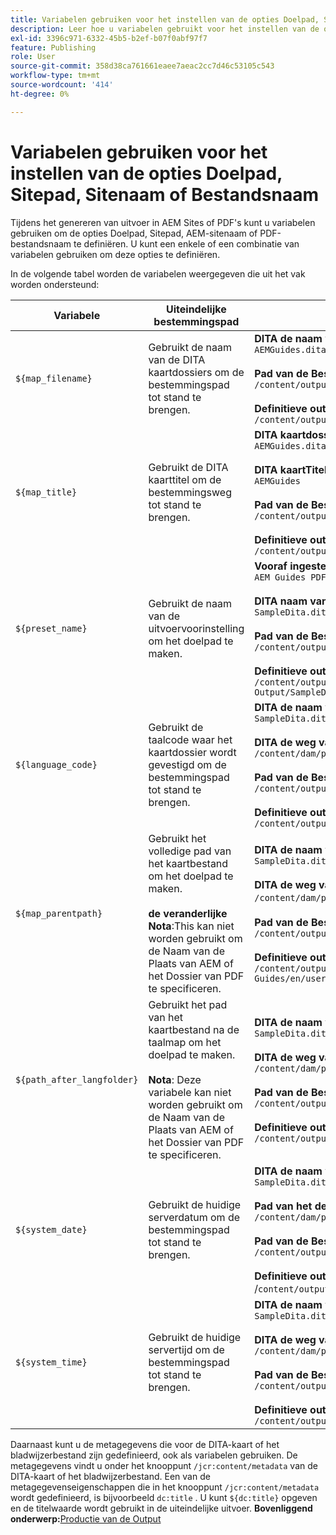 ```yaml
---
title: Variabelen gebruiken voor het instellen van de opties Doelpad, Sitepad, Sitenaam of Bestandsnaam
description: Leer hoe u variabelen gebruikt voor het instellen van de opties Pad bestemming, Sitenaam of Bestandsnaam. In AEM Guides ondersteunde variabelen voor 'out-of-the-box'.
exl-id: 3396c971-6332-45b5-b2ef-b07f0abf97f7
feature: Publishing
role: User
source-git-commit: 358d38ca761661eaee7aeac2cc7d46c53105c543
workflow-type: tm+mt
source-wordcount: '414'
ht-degree: 0%

---
```


# Variabelen gebruiken voor het instellen van de opties Doelpad, Sitepad, Sitenaam of Bestandsnaam


Tijdens het genereren van uitvoer in AEM Sites of PDF&#39;s kunt u variabelen gebruiken om de opties Doelpad, Sitepad, AEM-sitenaam of PDF-bestandsnaam te definiëren. U kunt een enkele of een combinatie van variabelen gebruiken om deze opties te definiëren.

In de volgende tabel worden de variabelen weergegeven die uit het vak worden ondersteund:

| Variabele | Uiteindelijke bestemmingspad | Voorbeeld |
| --- | --- | --- |
| `${map_filename}` | Gebruikt de naam van de DITA kaartdossiers om de bestemmingspad tot stand te brengen. | **DITA de naam van het kaartdossier**:<br>`AEMGuides.ditamap`<br><br>**Pad van de Bestemming** gevormd als:<br>`/content/output/sites/${map_filename}`<br><br>**Definitieve outputplaats**:<br>`/content/output/sites/aemGuides/AEMGuides.html` |
| `${map_title}` | Gebruikt de DITA kaarttitel om de bestemmingsweg tot stand te brengen. | **DITA kaartdossier - naam**:<br>`AEMGuides.ditamap`<br><br>**DITA kaartTitel**:<br>`AEMGuides`<br><br>**Pad van de Bestemming** gevormd als:<br>`/content/output/sites/${map_title}`<br><br>**Definitieve outputplaats**:<br>`/content/output/sites/AEMGuides/AEMGuides.html` |
| `${preset_name}` | Gebruikt de naam van de uitvoervoorinstelling om het doelpad te maken. | **Vooraf ingestelde Output Naam**:<br>`AEM Guides PDF Output`<br><br>**DITA naam van het kaartdossier**:<br>`SampleDita.ditamap`<br><br>**Pad van de Bestemming** gevormd als:<br>`/content/output/sites/${preset_name}`<br><br>**Definitieve outputplaats**:<br>`/content/output/sites/AEM Guides PDF Output/SampleDita.html` |
| `${language_code}` | Gebruikt de taalcode waar het kaartdossier wordt gevestigd om de bestemmingspad tot stand te brengen. | **DITA de naam van het kaartdossier**:<br>`SampleDita.ditamap`<br><br>**DITA de weg van het kaartdossier**:<br>`/content/dam/projects/AEM-Guides/en/user-guide/`<br><br>**Pad van de Bestemming** gevormd als:<br>`/content/output/sites/${language_code}`<br><br>**Definitieve outputplaats**:<br>`/content/output/sites/en/SampleDita.html` |
| `${map_parentpath}` | Gebruikt het volledige pad van het kaartbestand om het doelpad te maken.<br><br>**de veranderlijke Nota**:This kan niet worden gebruikt om de Naam van de Plaats van AEM of het Dossier van PDF te specificeren. | **DITA de naam van het kaartdossier**:<br>`SampleDita.ditamap`<br><br>**DITA de weg van het kaartdossier**:<br>`/content/dam/projects/AEM-Guides/en/user-guide`/<br><br>**Pad van de Bestemming** gevormd als:<br>`/content/output/sites/${map_parentpath}`<br><br>**Definitieve outputplaats**:<br>`/content/output/sites/content/dam/projects/AEM-Guides/en/user-guide/SampleDita.html` |
| `${path_after_langfolder}` | Gebruikt het pad van het kaartbestand na de taalmap om het doelpad te maken.<br><br>**Nota**: Deze variabele kan niet worden gebruikt om de Naam van de Plaats van AEM of het Dossier van PDF te specificeren. | **DITA de naam van het kaartdossier**:<br>`SampleDita.ditamap`<br><br>**DITA de weg van het kaartdossier**:<br>`/content/dam/projects/AEM-Guides/en/user-guide/`<br><br>**Pad van de Bestemming** gevormd als:<br>`/content/output/sites/${path\_after\_langfolder}`<br><br>**Definitieve outputplaats**:<br>`/content/output/sites/user-guide/SampleDita.html` |
| `${system_date}` | Gebruikt de huidige serverdatum om de bestemmingspad tot stand te brengen. | **DITA de naam van het kaartdossier**: <br> `SampleDita.ditamap` <br><br> **Pad van het de kaartdossier DITA:** <br> `/content/dam/projects/AEM-Guides/en/user-guide/` <br><br> **Pad van de Bestemming** gevormd als: <br> `/content/output/sites/${system_date}` <br> <br> **Definitieve outputplaats:** <br> /`content/output/sites/08252023/SampleDita.html` |
| `${system_time}` | Gebruikt de huidige servertijd om de bestemmingspad tot stand te brengen. | **DITA de naam van het kaartdossier:** <br>`SampleDita.ditamap` <br> <br> **DITA de weg van het kaartdossier:** <br>`/content/dam/projects/AEM-Guides/en/user-guide/` <br><Br>**Pad van de Bestemming** gevormd als: <br> `/content/output/sites/${system_time}`<br><br>**Definitieve outputplaats:**<br>`/content/output/sites/055612/SampleDita.html` |

Daarnaast kunt u de metagegevens die voor de DITA-kaart of het bladwijzerbestand zijn gedefinieerd, ook als variabelen gebruiken. De metagegevens vindt u onder het knooppunt `/jcr:content/metadata` van de DITA-kaart of het bladwijzerbestand. Een van de metagegevenseigenschappen die in het knooppunt `/jcr:content/metadata` wordt gedefinieerd, is bijvoorbeeld `dc:title` . U kunt `${dc:title}` opgeven en de titelwaarde wordt gebruikt in de uiteindelijke uitvoer.
**Bovenliggend onderwerp:**&#x200B;[ Productie van de Output ](generate-output.md)
